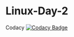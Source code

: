 # Linux-Day-2

Codacy
[![Codacy Badge](https://app.codacy.com/project/badge/Grade/09441cd1e06b43b986719f95a122c328)](https://www.codacy.com/gh/markojoksimovic9/Linux-Day-2/dashboard?utm_source=github.com&amp;utm_medium=referral&amp;utm_content=markojoksimovic9/Linux-Day-2&amp;utm_campaign=Badge_Grade)
